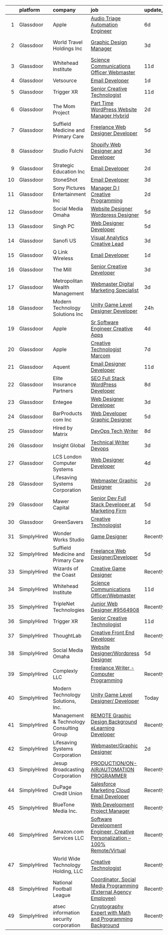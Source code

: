 

|    | platform    | company                                  | job                                                                                                                                                                                                                                                                                                                                                                                                                                                                                                                                                                                                                                                                                                                                                                                                                                                                                                                                                                                                                                                                                                                                                                                                                                                                                                                                                                                                                   | update_time   | location                  |
|---:|:------------|:-----------------------------------------|:----------------------------------------------------------------------------------------------------------------------------------------------------------------------------------------------------------------------------------------------------------------------------------------------------------------------------------------------------------------------------------------------------------------------------------------------------------------------------------------------------------------------------------------------------------------------------------------------------------------------------------------------------------------------------------------------------------------------------------------------------------------------------------------------------------------------------------------------------------------------------------------------------------------------------------------------------------------------------------------------------------------------------------------------------------------------------------------------------------------------------------------------------------------------------------------------------------------------------------------------------------------------------------------------------------------------------------------------------------------------------------------------------------------------|:--------------|:--------------------------|
|  1 | Glassdoor   | Apple                                    | [Audio Triage Automation Engineer](https://www.glassdoor.com/partner/jobListing.htm?pos=127&ao=1136043&s=58&guid=00000183bb92a458804e6d9c5910365c&src=GD_JOB_AD&t=SR&vt=w&cs=1_8b717532&cb=1665299293646&jobListingId=1008179600604&jrtk=3-0-1getp593u2f3e001-1getp594g2a86000-f0d070feb77bfd7d-)                                                                                                                                                                                                                                                                                                                                                                                                                                                                                                                                                                                                                                                                                                                                                                                                                                                                                                                                                                                                                                                                                                                     | 6d            | Cupertino, CA             |
|  2 | Glassdoor   | World Travel Holdings Inc                | [Graphic Design Manager](https://www.glassdoor.com/partner/jobListing.htm?pos=113&ao=1110586&s=58&guid=00000183bb92a458804e6d9c5910365c&src=GD_JOB_AD&t=SR&vt=w&cs=1_b4195993&cb=1665299293645&jobListingId=1008187225307&cpc=FA84DF7EA1EC2398&jrtk=3-0-1getp593u2f3e001-1getp594g2a86000-407ac9bebfa8d838--6NYlbfkN0D48gzNANIsXWQ0Zb5pghUa715MnQf_Tce7sKGBimz_9_fGEmC8f2qTKtceGXLLHJ8cVvlQXsKFCAObzDaa8vFqQ41yWvPgqMMXpX7v6E1vDoDjF--N8rdH_t62L29cKma3OE1WF6BOZaXf-gcK1_k2CzqMm0lRPAf1TCet53r8VoxxR2yp4l7tVmqYB4hDo-zk4lkA5G7BfRioLiiYIM7pNEcq1ugyJ9NAtDti7h6EnPd1ZlyvBAS1i-V8TWyR0KPPrVBDnxHvJKK2_UBIhI5DzrSNckxNobOBhMlVDNx6WezeqW072BPoINBIkPspxx3hRC3ja-pVZzfVS7_f2Fb1VHUqqWpAPCZwu2QTzFWN_4Zz489iPpdeb5YttPNJ2qDz5HZ_rxs6QyG3z33PHd2MGlZxh9nEl1KaDDUCNRz7FKFwyrD7oDNBO7mfh49ZKPXetfizoTKwNF8_pPM_yTAtFJPV8tDsz7mZ6ZoytqTCguAho3W6OIjOGzE8ucopJZUyP5KNBsgX9ne1njEG26WkKFocQVyrNYAd3GBN_bwMm4sbujzOZnp8TyFxD38dT5KA3OcPtvUF3510gTMm3C8OoKraBX5AvdVaRGVEXNoFe7ohZcjeAZZNzjwWb-1wbX0r9M-YqpVNdr7V9ubXgThnLA8bs3Uk2F80xE4OwEu981W0ruBPuHmHMlDMap3chxJW3ZCchXXKQpztPIN34FhJWIWlmkaho833kC-Uz6fZTw%3D%3D)                                                                                                                                                                                                                                                                                                              | 3d            | Fort Lauderdale, FL       |
|  3 | Glassdoor   | Whitehead Institute                      | [Science Communications Officer Webmaster](https://www.glassdoor.com/partner/jobListing.htm?pos=101&ao=1110586&s=58&guid=00000183bb92a458804e6d9c5910365c&src=GD_JOB_AD&t=SR&vt=w&cs=1_398786d7&cb=1665299293643&jobListingId=1008165658352&cpc=E34230D9A5B14D81&jrtk=3-0-1getp593u2f3e001-1getp594g2a86000-89d401a6af36ecdc--6NYlbfkN0CsJ-HV0p4XcMzcQEUMhPkBRn7qTeHN0do9hRH06mpzc3zzyptUAcBSdsFxhGbbZH_B-q4-i5maB5clmjV1d7975xwnnWh5N1o60rpykT2He6TKIqEh1SOdNg79B7IZFgk2u6MXD4ZBwQ-jAyln5EuZbNiUg4fK4SK7GDpLwn1-QDkugKHKCPnY4dx80zR59oMpcKkEi-PT3LXu0qC1efONG3kfBhk8hGKo2b_5x-2dVC62qNkpJislg03ZBrjWlSSo1-Gh3-Elu4MhZFUuLCFBLn_Fn-5g7tFApIZ6V9M_INSrdCi2lQrA7ufza31bVq6qIgSdsTXAkXwJUSu-jxKBDkV2ZYLkssrTJDEf0uXfDWEyknIs0O-r9Uq8tlQhkCqpEJwHMbmoXeSMkj2OOP0QpoJoEgvYHd6AUC376mBuayNGvXwQa2Jtn4NAEg_cuGGmnEC2Kv7fnZuK5q7kPonbmhPktaC3_Q4Uv5o06vAJcIocbBi0xXZkl3IM4wc8QkhQqvsyJ8Hbf_7D76MrpknXTFMG8YBRKahlaFqD0olljXx_wxfsU7ArSPgCrsknsbc%3D)                                                                                                                                                                                                                                                                                                                                                                                                                                                                          | 11d           | Cambridge, MA             |
|  4 | Glassdoor   | Vetsource                                | [Email Developer](https://www.glassdoor.com/partner/jobListing.htm?pos=130&ao=1136043&s=58&guid=00000183bb92a458804e6d9c5910365c&src=GD_JOB_AD&t=SR&vt=w&cs=1_c8bcb05f&cb=1665299293646&jobListingId=1008192686062&jrtk=3-0-1getp593u2f3e001-1getp594g2a86000-a14716db4aee845a-)                                                                                                                                                                                                                                                                                                                                                                                                                                                                                                                                                                                                                                                                                                                                                                                                                                                                                                                                                                                                                                                                                                                                      | 1d            | Remote                    |
|  5 | Glassdoor   | Trigger XR                               | [Senior Creative Technologist](https://www.glassdoor.com/partner/jobListing.htm?pos=122&ao=1136043&s=58&guid=00000183bb92a458804e6d9c5910365c&src=GD_JOB_AD&t=SR&vt=w&ea=1&cs=1_4ce3ef62&cb=1665299293646&jobListingId=1008165647440&jrtk=3-0-1getp593u2f3e001-1getp594g2a86000-5ae31d3069c85f51-)                                                                                                                                                                                                                                                                                                                                                                                                                                                                                                                                                                                                                                                                                                                                                                                                                                                                                                                                                                                                                                                                                                                    | 11d           | Remote                    |
|  6 | Glassdoor   | The Mom Project                          | [Part Time WordPress Website Manager  Hybrid ](https://www.glassdoor.com/partner/jobListing.htm?pos=115&ao=1110586&s=58&guid=00000183bb92a458804e6d9c5910365c&src=GD_JOB_AD&t=SR&vt=w&cs=1_4b357633&cb=1665299293645&jobListingId=1008189760949&cpc=C4A69CCDBB3B9599&jrtk=3-0-1getp593u2f3e001-1getp594g2a86000-553d8e06016016f6--6NYlbfkN0BDp_epf89aHDQhKpPegNJQ_ldQpEFZQsM9OcONMGxWx6pU56EKHF58QjVdAUvn2gVeFDui2XCYJX2CeT34lD4183yQ7zxDWbC_2ElukwmHgIo-fqIGYTeMQZnzfTzK1nU34lJgsI8fq1KwBFkArvMnZ1Z21NSgRx0kQ6jKrxaMishWNR9_QNdGrtCprjW8T2IcDj95gTdPJJktzokXYMuF4rBEwHHT1whlWVO2uK89UVyC8YhXlW-P_SsvWhC9DPVa4c0bi30epYzJBmA7u-43ggEs9HAem2RdNU55OPKumqT0Q5Wu2BXYT20OWGa57G8XMm5gSzRxvcMh33sWFtSxOPiwVk6t1SY034zXwsBPRLtxgYlgV_WH14VE1eAwi6zHna4idBnL_yeLgXPHLdXLf7FUxCKzlgzJfGY9Ln9c4_OTKSWmgdMZpQ2adIX3kJPX-zFo3I0GpJCha5v4FIFDM24B1vMjTicnSpVUPdFsyJqaIdjk4yZhoJP96EVHxlgu2FKVhfpTDmN6-lJPDEL0cxoqaay-IjHTiskxE8c0XKwoT8KI6DQ4fRCjDAzYfoi5Ay_nNdjx6cN_lCY2ff-p)                                                                                                                                                                                                                                                                                                                                                                                                                                                    | 2d            | Bloomingburg, OH          |
|  7 | Glassdoor   | Suffield Medicine and Primary Care       | [Freelance Web Designer Developer](https://www.glassdoor.com/partner/jobListing.htm?pos=123&ao=1136043&s=58&guid=00000183bb92a458804e6d9c5910365c&src=GD_JOB_AD&t=SR&vt=w&ea=1&cs=1_c736e004&cb=1665299293646&jobListingId=1008181407224&jrtk=3-0-1getp593u2f3e001-1getp594g2a86000-ea92a465539777bb-)                                                                                                                                                                                                                                                                                                                                                                                                                                                                                                                                                                                                                                                                                                                                                                                                                                                                                                                                                                                                                                                                                                                | 5d            | Suffield, CT              |
|  8 | Glassdoor   | Studio Fulchi                            | [Shopify Web Designer and Developer](https://www.glassdoor.com/partner/jobListing.htm?pos=129&ao=1136043&s=58&guid=00000183bb92a458804e6d9c5910365c&src=GD_JOB_AD&t=SR&vt=w&ea=1&cs=1_c4458c7e&cb=1665299293646&jobListingId=1008186259078&jrtk=3-0-1getp593u2f3e001-1getp594g2a86000-2fb78e090b695ca9-)                                                                                                                                                                                                                                                                                                                                                                                                                                                                                                                                                                                                                                                                                                                                                                                                                                                                                                                                                                                                                                                                                                              | 3d            | Remote                    |
|  9 | Glassdoor   | Strategic Education  Inc                 | [Email Developer](https://www.glassdoor.com/partner/jobListing.htm?pos=126&ao=1136043&s=58&guid=00000183bb92a458804e6d9c5910365c&src=GD_JOB_AD&t=SR&vt=w&cs=1_ec79dc10&cb=1665299293646&jobListingId=1008189087772&jrtk=3-0-1getp593u2f3e001-1getp594g2a86000-493e2ae841e5327a-)                                                                                                                                                                                                                                                                                                                                                                                                                                                                                                                                                                                                                                                                                                                                                                                                                                                                                                                                                                                                                                                                                                                                      | 2d            | Remote                    |
| 10 | Glassdoor   | StoneShot                                | [Email Developer](https://www.glassdoor.com/partner/jobListing.htm?pos=109&ao=1110586&s=58&guid=00000183bb92a458804e6d9c5910365c&src=GD_JOB_AD&t=SR&vt=w&ea=1&cs=1_0ba31216&cb=1665299293645&jobListingId=1008186298941&cpc=61B26E8FEFFA679F&jrtk=3-0-1getp593u2f3e001-1getp594g2a86000-bdf50967481670e3--6NYlbfkN0AWQWaL8QHte9lvYSQ5h0mjhncN8hANoLrkcc8Vb5EP8rQ6LrysjpEqDlCPooynIFiO9g7S_T3QpKo4Dd-oc2N0LP-0JuOVSKHYHRmUjDZayyScFNiqFJtvUlOaOvUm3OW6uZOiFkvN1kei8LedMK10twVVSx5hBCY5QdecI4s3t9sE1fWIeQ6dROtsNuikb2d6T0kFjJtH-ShRqAQw3NX8MMrt1pLWMcjCJxx6Vy29h4Fjco1foxdFzcjpno2buNJUtMmqlnfJ3n1ysJJ1uCxxJ11xaUeq--RCxyzA7zjolJk-4C04v1Lts6FE135Nx-lcTgdnEL0Pixt5hV_hd666ikdjz9jvsMvToMfNyxr0n-Q-sSosySCFgsuAZUPnIgxl5vinW4Y1i416o7QkFtrUudyJXpzkYLZb4axGfxpqTpJKJsX1NoyGzt1KO-fJVzJlVhTGVfhx6KzzBzioAtIHwD6pktdWba5VazGZb6c6FNIwrzKtKni06XUn6G-DJUs%3D)                                                                                                                                                                                                                                                                                                                                                                                                                                                                                                                                                              | 3d            | New York, NY              |
| 11 | Glassdoor   | Sony Pictures Entertainment  Inc         | [Manager  D I Creative Programming](https://www.glassdoor.com/partner/jobListing.htm?pos=124&ao=1136043&s=58&guid=00000183bb92a458804e6d9c5910365c&src=GD_JOB_AD&t=SR&vt=w&cs=1_67a7dfb9&cb=1665299293646&jobListingId=1008189100104&jrtk=3-0-1getp593u2f3e001-1getp594g2a86000-d35aa79d23017452-)                                                                                                                                                                                                                                                                                                                                                                                                                                                                                                                                                                                                                                                                                                                                                                                                                                                                                                                                                                                                                                                                                                                    | 2d            | Culver City, CA           |
| 12 | Glassdoor   | Social Media Omaha                       | [Website Designer Wordpress Designer](https://www.glassdoor.com/partner/jobListing.htm?pos=121&ao=1136043&s=58&guid=00000183bb92a458804e6d9c5910365c&src=GD_JOB_AD&t=SR&vt=w&ea=1&cs=1_b76ed8c6&cb=1665299293646&jobListingId=1008180854038&jrtk=3-0-1getp593u2f3e001-1getp594g2a86000-d271dd09e636cccd-)                                                                                                                                                                                                                                                                                                                                                                                                                                                                                                                                                                                                                                                                                                                                                                                                                                                                                                                                                                                                                                                                                                             | 5d            | Remote                    |
| 13 | Glassdoor   | Singh PC                                 | [Web Designer Developer](https://www.glassdoor.com/partner/jobListing.htm?pos=114&ao=1110586&s=58&guid=00000183bb92a458804e6d9c5910365c&src=GD_JOB_AD&t=SR&vt=w&ea=1&cs=1_4b7a92f9&cb=1665299293645&jobListingId=1008181153295&cpc=8795CF9063CD573D&jrtk=3-0-1getp593u2f3e001-1getp594g2a86000-7fbf0008f412dd85--6NYlbfkN0DqKMLcAIUKHWfrqBJvvS4sZmLmWZERQ79hXB6mVECSty8FIX9apUkIelta8m8l--c0_ACrcImkCcGGD3oCIwPWsfBCrvrAFD2RKDgXsJvk5JZEV4rDpF_1QrsgQGY6xvSP10IF_LRm9HvhIPrU87L27tLE1WlDj4lHI2cg6u4pCb_s41G9I2qvZXj8LMOHDycTKnJBsS73JJ5ZqF0XnNR1mLkZp3C6oDvRawCXznwE9I2jYCr5x4aHrjChPwsN3KmegA2UWML4fwuqrES66ATcyvJicm8m8erSDtuKzFOI9U08v9KgYkYZEuiQPkqtalAg0FC1C-J8M1o--RZpJu750cdMwNI1EnfZiQ5-CJ546kfG0O5RL0HAkga0s5yChyY-W5kmWN6wf9DpBo3hiPH05wItlgPpaOVakWo6TQmZRBVOgiFqMYLcLSNAqZsa-RBGu7zDtkW-aPXm6DTdaF_tbCYpXAQV3ADj8VQ0NJioYh22yLj4_9dBDyAffgPWvYw%3D)                                                                                                                                                                                                                                                                                                                                                                                                                                                                                                                                                       | 5d            | Remote                    |
| 14 | Glassdoor   | Sanofi US                                | [Visual Analytics Creative Lead](https://www.glassdoor.com/partner/jobListing.htm?pos=128&ao=1136043&s=58&guid=00000183bb92a458804e6d9c5910365c&src=GD_JOB_AD&t=SR&vt=w&cs=1_579ab522&cb=1665299293646&jobListingId=1008186333335&jrtk=3-0-1getp593u2f3e001-1getp594g2a86000-1c63881b3cf4b8ca-)                                                                                                                                                                                                                                                                                                                                                                                                                                                                                                                                                                                                                                                                                                                                                                                                                                                                                                                                                                                                                                                                                                                       | 3d            | Cambridge, MA             |
| 15 | Glassdoor   | Q Link Wireless                          | [Email Developer](https://www.glassdoor.com/partner/jobListing.htm?pos=105&ao=1110586&s=58&guid=00000183bb92a458804e6d9c5910365c&src=GD_JOB_AD&t=SR&vt=w&ea=1&cs=1_86bd4f2a&cb=1665299293644&jobListingId=1008192751654&cpc=B63DE67CBF13A213&jrtk=3-0-1getp593u2f3e001-1getp594g2a86000-5c92a19e245106c1--6NYlbfkN0C1n-7uwLBmXreK9Hz04i1NaXR3ByHk8AHoFYtQOHcucm5Hp_q8yY4ADvJYNzvsLTqdbwgpN8gS3HEgCF_1-eI0mgzcg6Vlz40oXj17eK7RCgb4ka2-PdaSiQ4Ba9-ccf3QqZnjOWiTG6tf-vP8h_Fojv9ZfshuJZ6sF5O4jVXugs-vKc1D8sn09cILZ7uPP2b0pjvOs9v7cbGFsEBEHU_tkzWZEQP89oVguYebv119lC6Rw2e7XzvpYsigZgiv_W1MLCD7FdGWUMcTYqylrkzWtRt9mn7LUES0R3OAWBrH5N53Mouz846mlKjNgdx43cfVOV8ovPQXTcwU6YuISZ0sZ4mO5EkO6-LwktU0kleWPMkKd8_CGa8YWrtfcpgyuPdnDoLtMopmuCJbtIgYWnDiik_8_MSm1Jzw4E83uO5vQksz7PItcA0zMTGnPBbZJRRLcKs0V3UvbKrZgqvZX8O62RRIAGmOUpEFqLQFAPZiDLaqh22uitqPCWhXLkouCkVX1x1WxxxB8A%3D%3D)                                                                                                                                                                                                                                                                                                                                                                                                                                                                                                                                                | 1d            | Dania, FL                 |
| 16 | Glassdoor   | The Mill                                 | [Senior Creative Developer](https://www.glassdoor.com/partner/jobListing.htm?pos=125&ao=1136043&s=58&guid=00000183bb92a458804e6d9c5910365c&src=GD_JOB_AD&t=SR&vt=w&ea=1&cs=1_c48aada6&cb=1665299293646&jobListingId=1008187777876&jrtk=3-0-1getp593u2f3e001-1getp594g2a86000-a311f0da26e6416e-)                                                                                                                                                                                                                                                                                                                                                                                                                                                                                                                                                                                                                                                                                                                                                                                                                                                                                                                                                                                                                                                                                                                       | 3d            | Los Angeles, CA           |
| 17 | Glassdoor   | Metropolitan Wealth Management           | [Webmaster   Digital Marketing Specialist](https://www.glassdoor.com/partner/jobListing.htm?pos=102&ao=1110586&s=58&guid=00000183bb92a458804e6d9c5910365c&src=GD_JOB_AD&t=SR&vt=w&ea=1&cs=1_609bdc2b&cb=1665299293643&jobListingId=1008185963906&cpc=66625C18893C0C14&jrtk=3-0-1getp593u2f3e001-1getp594g2a86000-dcaf12e371c27742--6NYlbfkN0ACu_hgM4mYOpGjE6TXudS1eLEYdlotK5aSiNrSIRlNjmyrdjjyo9_I-9obFJDm9eVQ6wux3a9UHwIQwNCHbQnD-0jSQhSyyFLRCy0Xjz9Z_Np4YNk4knn5Un-psmVrWJ1wxgTVw6XOY59oO3_Qn8mhCPkvrOdEmYLh9yDpp5zVAdrdQkC266kY13CxMnBU4ddrfBAtHr7DmatxE754v5B32MkL4Y50Xtv7an5a15JiqudNczIUE-O0I9H8xw-chQWGodnLWS_BvrMoeWMt2ohjtPzqMS8P0jjz2uEI9Lue94aUgaw-Vifn3Hcj7h4ZiA9i4TzGOFPmg4pLqsvH0NTVhlBM95g07BXXoEtCmzv3f_ZChbgi2xktDETGPb4ozvNUPkmJxKHER_nzjqOzFPkxP2i-3bF6aT3XxR6NfQitzWnkrMFljsHtKFkzwpm0FCVuybzuhNBVYAQpZP77h5d4-cCRHLAg3wgyARDdjaLi9Uu4SJrCSkny0IAVRwF_oAjpFheMIJiNGVbFhQOWISXlHZb6rRzZYosBgyzeSr-bAQ%3D%3D)                                                                                                                                                                                                                                                                                                                                                                                                                                                                                       | 3d            | Newport, RI               |
| 18 | Glassdoor   | Modern Technology Solutions  Inc         | [Unity Game Level Designer  Developer](https://www.glassdoor.com/partner/jobListing.htm?pos=103&ao=1110586&s=58&guid=00000183bb92a458804e6d9c5910365c&src=GD_JOB_AD&t=SR&vt=w&cs=1_851363a1&cb=1665299293643&jobListingId=1008193789570&cpc=55FC80EBF760BBE8&jrtk=3-0-1getp593u2f3e001-1getp594g2a86000-caa155310c33720f--6NYlbfkN0C26OT7h5zXl7z1yVTYwN1d43osiYS9hmGqw_eY7i5KFzRWaSyxghJjTLzNEsEWeJh2UHY59iQ6TL--W2JjwmSsOyVELjcHz_RRcO5vwWRLC8kGmQ-QSHFeZxyMqoNf9vavAJ7HIUwxlghSOlZ6dOhjUFfM0OG-DP899wKk9qwKKl512UORrh44Ev6WLWcuwJhWrY-uXrKkTdeN2JCCEosywRuNToAy7NrGJN3q-3_39QKYJia-FduLAMEn42mUpEsg4-lo2xeU9paso1wrwUsa_LiXREmBnlDwKw-2X7T-V3Lh02M6l2C5pHFw0_W0rqaI3IK0_iLtG5BLAmzlfCmqmdFptRsOTEfiSVu-Mc2dn_WfSBzMSpMbxz9DDi-UbJuC74jP1TXv18k2ZLULvGfJ9693sbvY3Wop4OcpnWjzYzvqE5onfYyyvb__iX28TvlN285GDz5yNA%3D%3D)                                                                                                                                                                                                                                                                                                                                                                                                                                                                                                                                                                                                | 24h           | Huntsville, AL            |
| 19 | Glassdoor   | Apple                                    | [Sr Software Engineer  Creative Apps](https://www.glassdoor.com/partner/jobListing.htm?pos=110&ao=1110586&s=58&guid=00000183bb92a458804e6d9c5910365c&src=GD_JOB_AD&t=SR&vt=w&cs=1_daf400b1&cb=1665299293644&jobListingId=1008182779073&cpc=8795CF9063CD573D&jrtk=3-0-1getp593u2f3e001-1getp594g2a86000-4e730c80024beeb2--6NYlbfkN0BvKrLyj5gPmtZO9T8euul8TCxuuKNOtzRJOomxnwSEodTz2Bc-sPZlFpP0h5lDivo_lyncgb39OmEuwC40BOfPWl7ViLB_QrOxr2yeRkYV8i4aWHazgYjp7q_HvzVJGGC4RBn9m1QWAACUVYK2L9qDej0hlNgweV9kLdBjh-Ub5ka504cklhG1ouew-9ybauEhlC-JWaXf19WhhijbcvqLFmMlOzpVFrdjMCcLZ69LW39kBhUpTl867nAceeEqI7Pa4bN11sD60YV_KXk-p-h1BIfelBz1FMVjhHBrm75wK8mgAnqRqX-lNl72y-x-WjOObtUoMu1pIdPd1_FuVQTBCnq94vBb1H0wM0zNuUIe2sCJfc8MiPIUm6x4qj_522BkWLKp-MvaN6--TLHFCxE0CCGEH1Qod4KsBijb62Xb77QUaehXi7t1Jjk3bvWxp5OwVd7tTHif9h0ePZ3S0VeriPTu6HnsnZbmWM7Uo2ahS6cWe0HQfzapXsXJF0vuatXTe2b5q8lq-fUHUqxKzdQp3ig76doKe4twogcroQuuC5-xEytgbpuCVhH6VoxzaBMmfEblVWdfB4rgsPhnq8jl6qfhhDgctL6_l_Sh_Y-aXCdU9D_VjYkoJPCwGqAV_X5uz-n8-ftBOS5u1Oxp717rOBtcRfoSJYo-DhcIIXeWb9sc_V3pK0Qe_qh2se9Ru5w9szqVPDCW2tCbRejvYRVinnm6v9uEOpQTh7IycIG3pC5hyEXuAL-yaBNp9TvHZKQRF3L6z6CEJxNU-liX1pKqxsRFy-pQC8hw3Ie45FloNbZjlwGghMDwlPtd3IT0XjKUDtaPeVPphOLe33D1o_pqpqJO67hS9W0PHLb8Thjr1Dz--ebQiQCyQph1Jke9W_f1dFgtImvvgcgx00m8DTBcjO_0NN3-fJ9XxZdhQqC2e419HbBlSRqUK0YUHJh1Qu8om3ZMeTOOuc2brtskNLOyfrUJ2VG0Ulj5eolmo8PA70qc0yUOJgOnTfKLAMTgw7CUUG93liEHCA%3D%3D) | 4d            | New York, NY              |
| 20 | Glassdoor   | Apple                                    | [Creative Technologist  Marcom](https://www.glassdoor.com/partner/jobListing.htm?pos=120&ao=1136043&s=58&guid=00000183bb92a458804e6d9c5910365c&src=GD_JOB_AD&t=SR&vt=w&cs=1_8328616b&cb=1665299293646&jobListingId=1008177549340&jrtk=3-0-1getp593u2f3e001-1getp594g2a86000-7532c08ae817f6f1-)                                                                                                                                                                                                                                                                                                                                                                                                                                                                                                                                                                                                                                                                                                                                                                                                                                                                                                                                                                                                                                                                                                                        | 7d            | Cupertino, CA             |
| 21 | Glassdoor   | Aquent                                   | [Email Designer   Developer](https://www.glassdoor.com/partner/jobListing.htm?pos=116&ao=1110586&s=58&guid=00000183bb92a458804e6d9c5910365c&src=GD_JOB_AD&t=SR&vt=w&cs=1_6b0d9c25&cb=1665299293645&jobListingId=1008166262011&cpc=9908D8D4413DBB8A&jrtk=3-0-1getp593u2f3e001-1getp594g2a86000-622daec645d04420--6NYlbfkN0DMrcEu7yrtATojKJA7cEzGQ3FdRGWLh0CZQInL4ECGI9gD0Wolx9R2v-Aex0-GK041Xi4dp_6ULFO3w_3LjU2BMF0LvuMsSSgW2c2SrVk5hdgSQpFu_tq878gARf3FLqSuPRG17dymVYsAydq41QtQqFJ_aWvMga7qWcq_H2p5jEa-dovapHyS0YviU22ExTReNTXCVcJtUEPmW6giIkEtqVhfZaaj79WisS2_exB1Wgq8Wf6yOqsz5jMon3feumvGArsTMK0dKPYeSlvkxLSIDEUiZjAB91pGHHDL_PCwEQfg5mClhAYaCVFPrGTgUTV9rSxprhzh63R22SG43Hm2T6eFQ5y50vSPi4Zu0UFg0XtMQZ8afZzLEL6PeL_8VrJ2r73IUzGYqTLobAE0gH7zQ5yGe8ZmyTLal8Q9wy6ithDlDiC6Y1PtcERSBulNFDlXe3-m4p4ViQ%3D%3D)                                                                                                                                                                                                                                                                                                                                                                                                                                                                                                                                                                                                          | 11d           | Richmond, VA              |
| 22 | Glassdoor   | Elite Insurance Partners                 | [SEO Full Stack WordPress Developer](https://www.glassdoor.com/partner/jobListing.htm?pos=111&ao=1110586&s=58&guid=00000183bb92a458804e6d9c5910365c&src=GD_JOB_AD&t=SR&vt=w&ea=1&cs=1_ea21110c&cb=1665299293645&jobListingId=1008173822027&cpc=FF950A86FEA5DF54&jrtk=3-0-1getp593u2f3e001-1getp594g2a86000-34c1c996e6b9a190--6NYlbfkN0B4jp5mfsiLEiFpPCxOna81i2z6rJx9ZIZWhVZJ6SFnYZ7YDYdNV5lw85GKHJkZ2TQnfyPcWE2m34-7RG35AgW_cWA06QimH2pQAfQJj0iTHe2VvQjAeCqJ0BotY1W7F9vLixrtiSPEtwQbUs6fMRo0-vDLf6ChE1XcYLOhFzPKTf7pB2F0cIl3P4H9VGuylR99IuVJj4_H2gtngkR15UEcNn9PYlqTp9_68ftfulNyPGs3bEbXQZOKwTDFS493RZK4c9YES8p_Zr1fs28BJ1qG5h1ZXREuc1ev6TL6LkAEfBn_BWU85Jxk_7Lw-dXoH0WiXVBLhMecglASA7DFjwJO0c7Zv3YuxFY5_8GMbD5nS2gPEUSU_8NAjmxtdd4NDegzp-3ke0DZpQ_A4kZsoHtYQDFfK6CxqnEbgDNTQFKszYBGNzdolulllsuf0MWTv9no-N3hCwuuajCVGlgfrRpgTXxxDznyBk9P2ldHtsfOzQ5jTIVYAUC4fUrv9OCch1uxTdyoyiRkdrSVExzQ88km139DG_Jar0c%3D)                                                                                                                                                                                                                                                                                                                                                                                                                                                                                                           | 8d            | Remote                    |
| 23 | Glassdoor   | Entegee                                  | [Web Designer Developer](https://www.glassdoor.com/partner/jobListing.htm?pos=119&ao=1110586&s=58&guid=00000183bb92a458804e6d9c5910365c&src=GD_JOB_AD&t=SR&vt=w&ea=1&cs=1_662bcda0&cb=1665299293646&jobListingId=1008186001516&cpc=3BA4CE39D5B5DEF5&jrtk=3-0-1getp593u2f3e001-1getp594g2a86000-ce0a4c532bbafd9c--6NYlbfkN0D6OzZjpD_hbicRkMZwNNvvxSeL23iIfvaC4EytleQ8zDIpz0YQ5KbISa7_Zvw6kCwpGoDMKWWw8-lcIKmo1wK3V8I13pXwF2B-2PYBG1y_O61fBSOfaJdvqURLnZa5QgOIgEG1wOS7BtPF9XUhqFHcwbgpQ5_o41DmY1NdhCnDG-ieiM3edJdqq7gOas0-HSFRYeHygxZkNQb-O-L2pNkLmHN3vm2euUaNxXpbDpAA1rJg5l70oQ7XaM4o6SLUdp4DqUW_aHputahD38O9RygfHXM9bdsNjxHUOjSwFyDkWsjhzh5LaigXcno9pP1Aqtpd3q9HfSOalzJZ3DoPNyCvIb6t9OuHHkVSHcROIL3RvUpnRGblpLza9F5mACcO5N3t-G2GahDTIlAv6k_a1gbuQFFUCz0d4fPOikH2KqJnUwgDHqrJdbBfEtJhTeeLsMNcyWUl6aupsISZ1KqWdyBaA2MKiaMIfkC3Ps4TY8vyf6RiwbVRVCDRRO-H5DJmg0ZjmlnavtdogA%3D%3D)                                                                                                                                                                                                                                                                                                                                                                                                                                                                                                                                         | 3d            | Rock Island, IL           |
| 24 | Glassdoor   | BarProducts com Inc                      | [Web Developer Graphic Designer](https://www.glassdoor.com/partner/jobListing.htm?pos=107&ao=1110586&s=58&guid=00000183bb92a458804e6d9c5910365c&src=GD_JOB_AD&t=SR&vt=w&ea=1&cs=1_ec38b1e3&cb=1665299293644&jobListingId=1008180431314&cpc=CAD87743A14A8386&jrtk=3-0-1getp593u2f3e001-1getp594g2a86000-5a7cb18a3d1fae48--6NYlbfkN0ACTeRvGRFS6hadW-07x_K1RnsIE8OdH4tufuZ5eRAiXmEr9oGiBeOnpLEQ1PWJySwlwvCZIxGgYI3-Did7rUjYP6FWIqh9lWTqifli4eDLeXRt8AYbjniXnKlkCo1bJmyR2c3UMXQZA9-n6-5CJ9UZz_r7ZLXGUsFAh9zIuczgznIBz3f-IQ76kUYUtoVFaTryC01YhcIRhQohddYEp96xzSIyVfOROahDKzImY2rHy4CyXuRSMf6hoBgXJ7bQGSXK8Bc4_ZCka5KAKAX3MV6x-y4Wssyf0zVOughppAShZT1M9tbGfMoOcQE6EWf1X854E6aZJ63p5_m52ZciBDqqMR07ONZ6F9hiVKDLh5N1lG1Sz6Yw0xMgTsGGnayCmPQD574lSPjiM1kGcmLj8zUSQIAzyxOlKdSrb3u6g2JEyYYEcFcbmsUr38t3FLU6qK6YciZEdzGLA-28o3v_zionumxNgg4_xsdqNdKi6CNtUmKRzURBW2V7RuC-FysFC0gvWikt7LlZxCD5m1HjqQzc)                                                                                                                                                                                                                                                                                                                                                                                                                                                                                                                             | 5d            | Largo, FL                 |
| 25 | Glassdoor   | Hired by Matrix                          | [DevOps   Tech Writer](https://www.glassdoor.com/partner/jobListing.htm?pos=118&ao=1110586&s=58&guid=00000183bb92a458804e6d9c5910365c&src=GD_JOB_AD&t=SR&vt=w&ea=1&cs=1_0400e999&cb=1665299293646&jobListingId=1008175302150&cpc=2CAED5C921A5F994&jrtk=3-0-1getp593u2f3e001-1getp594g2a86000-a606c84b1b0eb6d9--6NYlbfkN0Ay3KKNjEjIQLzYNrflX5rgo4dHizqVuZJtpWFnF4V68qZX4QnNMBMN-2REr4LWw1FWRFWGshBLRF43xmXN45krqoM_gHx12n-4gqBA3LbvWHl6PjIaN40YzWh7emTHyCeNDTJvU98un8akRh7fVg2027Z7m6UAGPuUx-DSWVPxaYNIjsDb4rYom3dEG_tx0v7_JLN7wYtAu6vp5m4gxGGR65lNnHbaLgaQfGvjiGT4LrcxVzQGZ_xiczIahfqsLCKF8PraPSTF-JGiabj5-2KYwmBn0du8DGk5nUoh3N0Niny_v4V9nHweNM37JMSDTq92IdKnxkj9QnWe0YyNJ7n3067mqv6kxBL_NOnfq8AXXxlHY-uoZuuraKniwnXdKO9RtTkH6OXXgflDg67YAwbiCnAppWDcZxObPGgi1xZN6DsPmiDYtMLkc9nOL-CVP84a70qiiKrFlhMiWi2gWQuoqEy_JVmJoqBRzD95UOitX0Qg65APjiEIaXgj2o6kDwEqdiZXMfv0p_mGBqGc_bSLf7o4P-4ZEt6ubhvj7HgUL2gToTlQJs_jDEiSqHng_wmHZhruvH_DkBao-vTXYrQxf7W_xyMW929tz2-wLjNgG4r8jv7a9gabvmpi6RLPzQ-dS1oUIl3wgHKCdJykTjWbuCzbNFF7xz1MBhIEqjqJyye7C0B_WBWeYKKfyRfO-dPVNLa1vhO27CzZ2xGPsuxr_FVQBeHfOzTQWjNPzVHv8iY6UdmoUkPzt-BzrlP5gfWyuTdPmPku4a-xJQ_KKLz8v_z-S4MC-GO6OA6NLJnLy6v0mZOtGbbmziK83mhzYPmK_1j4oszNYnF9WXWKRp9_5QMHKh9eH_Yyda-BpwedM9PVa6sVJr4Nl1QbCSy4Mm9pDeFOVLxooCNvGR6Xelzg8lqBi_W-aMPiLw6JgzfjXJsX3nzlddHpo4aZEMP93WmOFlSawXW7cdpvbiUFEdeNB5IpBVVQDetHmw4vzfFY60ptMYICikjVAAUnA_W1HD4%3D)                         | 8d            | Newark, NJ                |
| 26 | Glassdoor   | Insight Global                           | [Technical Writer  Devops ](https://www.glassdoor.com/partner/jobListing.htm?pos=117&ao=1110586&s=58&guid=00000183bb92a458804e6d9c5910365c&src=GD_JOB_AD&t=SR&vt=w&ea=1&cs=1_119930a1&cb=1665299293645&jobListingId=1008185982031&cpc=9908D8D4413DBB8A&jrtk=3-0-1getp593u2f3e001-1getp594g2a86000-2eaac1e6c8439045--6NYlbfkN0BKkHZu3wF05EeDimN_p6sYpKCMArvwa95YdH7UpkaBCoSUOkIYlUzfhbj4TMK_Jy4CeC55cClR7nYNRkhD3Ey9e_RFXs4xXLgsGFua6-w8rzTwdAK9VqybLWnfmjalq5XSpI7jKMh31IADJA3PdDs1s--ybWe4He1XnKS8dK8FVDxHXadblJsWJ0n9vNYc5CRbOctZI_SqTv8DItXZuOSrv1rYuMEAy5gSOnqllDJlcBWhCYQ0W2bMtgUrvXopc7DPY1HYR1HXmnjK1FSFay8czPEt6HSXN6PPDymPSc7o3E2-bfwIVHfcNdm0Ftph3hT4Xn9hmhElIfTVN4_Q6P3k_ljakmXOFGHyvnrS7rll5XgIZ0KKSiA1B8y4MZ3rOd_Y4zoMK6Kmnjr-u8xIMhUCFvdK1XZLdeJYZQzylsHD0Xoe_ju4TsKTDkjEeo5GhjftZrpE7XX5YmmC3fsx_dfGnzOnzO4_K8ImVXDLfjpux2csUbo_Qfmw0TFySI817voeQyLe1F2uEN5Y-HC91uCJ)                                                                                                                                                                                                                                                                                                                                                                                                                                                                                                                                  | 3d            | Newark, NJ                |
| 27 | Glassdoor   | LCS   London Computer Systems            | [Web Designer Developer](https://www.glassdoor.com/partner/jobListing.htm?pos=112&ao=1110586&s=58&guid=00000183bb92a458804e6d9c5910365c&src=GD_JOB_AD&t=SR&vt=w&ea=1&cs=1_04673a45&cb=1665299293645&jobListingId=1008183533047&cpc=9908D8D4413DBB8A&jrtk=3-0-1getp593u2f3e001-1getp594g2a86000-c15155c72adbc2f5--6NYlbfkN0CckLY1Y7Nzm7RAXoTq-bvgsovIKUj47znE7HlWw5vlrDWT7l6GaPFsZiavTqzdiZcPaRYL7RPCAQAFeD0zl4t8BJ0OPQn4AkLhD6s1piB3Tg66UgwckIB-Z3CLHCtz3UouYFJmcBgbuB3eW-V7AfI-aGn-_5AJKMKO0KiRcdj6aWbv4t1v0SR3juGyPsODUtwkaI4iRqmJqRnGcV4EoaOGid4jSn3UQ26oJtjcPP9rlOF-jF6c3YmNobEnrdGHmiZxcHYiWMSxHOwP5zoR-c0yvhtcARZBtlvwOs9ol8Sog9GmMP4ERGj9lIjGF_blwdcCcBiJw6wUL4NnSHoVt1k_TAFZIKBHTCDGFO97XNyxCUPYGS5MG2aOjdz9S08DBLOFT7Zcvd7BMFV68_tXwz3LFdxGT0Axg9iNpJotgjqSDMAqQedUzBMsQQnS2-PYkytiBjCRCeo1dIZ4ksNIfSJHWF2fUv2wL8nZKa91m_wT4WVOopcJB5LIyhhayB9-6WGfV9hiGovxXDEBnEmgYFiEtDg-SCTud7wZpgPIJlF0QPohrtCXFOyXRdTHtYEtI-jtG07X84qepu_rfF7zWYM8YQ-ZyG2K0etPImB6PtNkAhU2UA2ZgiJeahfgBBlYuvoCDVbo8rfR1Hp5VQLYxozx_T0KNihfFJlg16GEFNj8EQdnWI11zlnJsaiyyp98POJZjWgOHNfYAfcHoBQXJ4hbMRtrpblIiSV4ybHPVibC-jS83g9oYwEAM1wDgho_9-g%3D)                                                                                                                                                                                                                                                                                       | 4d            | Cincinnati, OH            |
| 28 | Glassdoor   | Lifesaving Systems Corporation           | [Webmaster Graphic Designer](https://www.glassdoor.com/partner/jobListing.htm?pos=104&ao=1110586&s=58&guid=00000183bb92a458804e6d9c5910365c&src=GD_JOB_AD&t=SR&vt=w&ea=1&cs=1_fc0a6bcd&cb=1665299293644&jobListingId=1008190245043&cpc=5B877AD962FD223B&jrtk=3-0-1getp593u2f3e001-1getp594g2a86000-a311ac31e476efd1--6NYlbfkN0BnSrg8lJXglrBotepqjldA_PW1ZuLRB5alUjt9R89mI75SO54_iSTYx5jiQewsIPv-mUNJ2-8WfbetohZHrlwjowxpZe82VwX_Rmsj69alO_r7kQM3eA16WZEzLXGAOhCmsd0ko-ctJBvx03qgppOYZrnDE0hg7XtdWzCIFFeZBdoANFE0uScfs3W-jqZHtmlctPHmRB2mF_jlslzospboDoLjxeAUQU_zBLGIKyOibAGNUZ5z1fY1EJf1Y8f0OKfFZdsy7Nxxs8HQXymUO0ZWeLm-TiHB1Oz15E-A2je-3rRwZG-gFJuFJ4sfniwiIU5VKp2ST8BrqrfnkBJgftgyhFmY-9SVYq2MH9ULC9f6qT814IiIo4oXYDaZJosaKk0HGiPJpgAbZlPkzqzSZkbh1FjQ37YTFp1lr4Rj0O2S41CH36rWuBUiPERAJNRPN4hguqyyWUI00Wvtf-i4E7R2Ziq5d_De8NJdNUoYzsoJuXFGsgbjzFJemoqVoOqOs1dSbVKA-4Fz4j3W6jVniYNV)                                                                                                                                                                                                                                                                                                                                                                                                                                                                                                                                 | 2d            | Apollo Beach, FL          |
| 29 | Glassdoor   | Mawer Capital                            | [Senior Dev  Full Stack Developer at Marketing Firm](https://www.glassdoor.com/partner/jobListing.htm?pos=108&ao=1110586&s=58&guid=00000183bb92a458804e6d9c5910365c&src=GD_JOB_AD&t=SR&vt=w&ea=1&cs=1_81247831&cb=1665299293644&jobListingId=1008180971868&cpc=C91F49772908B976&jrtk=3-0-1getp593u2f3e001-1getp594g2a86000-9d79c4cf6e48fac5--6NYlbfkN0BzyIYrTMR_AjNKh_kvAG8N613gtHPANQ3sdLTkrtBd-8karw_UYrYBWZkgw9YBLGx4__BJxinfYksLOsOAJwp0C1Q-s5EDlSIYKqW5a-9px9towmwKhL7BUNcVkuexcKcLiJtiFWrahComGsjpD8Da4kbO9tprNWlRZjKwPB1l8Tn8StiQhEHuPq2fUAFoqKs6hCfrFB735KKcdy7HkFYlHmqfRWGPLekNvp2JN1PFfXKXWd5nukZ3GgF-SmEWzeNQjQQisqaTAmWJOnRiqGo8Z-5Zu3Q3VrQP9xsrlc8e9_JSf5XnIlKsYRrU51qKjRCF_E250rtKWHbIlzBzADiQ98zz3wm5Jnmfg__sosKXHJYzG5sx2vuXrfcVe1AMCEZUivQll_2hAq3gqALkKtRSzY4B5Zh5CPuWOGg4TbOfemZ7LjA6Id5yw4vOlITrf2G4kHzC43xdX8FhWABsoV1B18rAcHHrpoPGAC3zj7xggF0ZrpnBOj1FT39HkNoyMg1Ywga5KEf6pzqijD95xAWWCrhsH5mXq4o0M_D8a_xj1CcQFOleWUpT)                                                                                                                                                                                                                                                                                                                                                                                                                                                                         | 5d            | Clearwater, FL            |
| 30 | Glassdoor   | GreenSavers                              | [Creative Technologist](https://www.glassdoor.com/partner/jobListing.htm?pos=106&ao=1110586&s=58&guid=00000183bb92a458804e6d9c5910365c&src=GD_JOB_AD&t=SR&vt=w&ea=1&cs=1_f85607b8&cb=1665299293644&jobListingId=1008193137209&cpc=7F925F5888094D6A&jrtk=3-0-1getp593u2f3e001-1getp594g2a86000-7342d93531441c87--6NYlbfkN0Bd_PWDsrzzA6Rzf0Mn7zy1GmXtMhkG5wXOggEq-9GCROT-U96f1Z_4qnCxOgRvgy9UjbfVJakL9r4mz-kLPqMsAyvQAdiFwcoMLW9y5RHpGjuLLgFKeixQTEUfPGDAYACa6HP_EvwEB8nnFLE1orsCTtiQXz-Zk6DG65skT03wrQ9iABVhGcKZISyQNvKqCsV1n2EjO5a5MDhECH8ok_j58CdgD7jGsNLyW5qHhTxrIRs9uAB-4AK8-T4vJ8He3KKfRnh11bkqdTBWJPFaG9TO4yUCLziO6DeMLmDvl28MN17ekCxrabN2CNMlLlM-62RPF-tzClEy-jKKux6tpB99VthVpZeqCPmp2-qXMjlpVQHwklQFgYTXXuM9WNcXx0OYr6jT7WqFYfKyrYAVyxAJM2WpnpPdjKZtCu39YXFbiB8i2LhrYyZ9vHoop8OjhWrj_E9m_hn4NZsKHJruOA5NYV9Ue3k2JEBjjibocHgPtT7IfsGH6zAzopuhB969msE3WW_BNBH9kq_IdZUviG7-)                                                                                                                                                                                                                                                                                                                                                                                                                                                                                                                                      | 1d            | Portland, OR              |
| 31 | SimplyHired | Wonder Works Studio                      | [Game Designer](https://www.simplyhired.com/job/IRDSHCXny-XnZ9e0Tp5o0AZdJ9e9M8q9J0mr_lPmVBctFTLfqeS3cw?q=creative+programmer)                                                                                                                                                                                                                                                                                                                                                                                                                                                                                                                                                                                                                                                                                                                                                                                                                                                                                                                                                                                                                                                                                                                                                                                                                                                                                         | Recently      | Arlington, TX             |
| 32 | SimplyHired | Suffield Medicine and Primary Care       | [Freelance Web Designer/Developer](https://www.simplyhired.com/job/Y5DyM-qD-_CtQBxPL1Fe9SSyH5BsrBs4IdCGhKNCCYFEjGOsEjagGw?q=creative+programmer)                                                                                                                                                                                                                                                                                                                                                                                                                                                                                                                                                                                                                                                                                                                                                                                                                                                                                                                                                                                                                                                                                                                                                                                                                                                                      | 5d            | Suffield, CT              |
| 33 | SimplyHired | Wizards of the Coast                     | [Creative Game Designer](https://www.simplyhired.com/job/3U5NPAcld9zZ3VOc-NItCD-NzNvgqaZqPjmcmGZRZsaeN5WygOP2eA?q=creative+programmer)                                                                                                                                                                                                                                                                                                                                                                                                                                                                                                                                                                                                                                                                                                                                                                                                                                                                                                                                                                                                                                                                                                                                                                                                                                                                                | Recently      | Renton, WA                |
| 34 | SimplyHired | Whitehead Institute                      | [Science Communications Officer/Webmaster](https://www.simplyhired.com/job/zTeP-7vQjHBHjhIlO625u3ZIvmb4wC7QZhiY36dXLxow8pUehdMYlg?q=creative+programmer)                                                                                                                                                                                                                                                                                                                                                                                                                                                                                                                                                                                                                                                                                                                                                                                                                                                                                                                                                                                                                                                                                                                                                                                                                                                              | 11d           | Cambridge, MA             |
| 35 | SimplyHired | TripleNet Technologies                   | [Junior Web Designer #9564908](https://www.simplyhired.com/job/5mGkCUlampgaJ7Nx7F0DHR86LmSemwkWtpO09-J-_n7_2nU2V3Ccpg?q=creative+programmer)                                                                                                                                                                                                                                                                                                                                                                                                                                                                                                                                                                                                                                                                                                                                                                                                                                                                                                                                                                                                                                                                                                                                                                                                                                                                          | Recently      | Bellevue, WA              |
| 36 | SimplyHired | Trigger XR                               | [Senior Creative Technologist](https://www.simplyhired.com/job/gC0fzzOR5qgEJJ30ihFH_7_bCERz387ernsuez7pAmqDBTjo2DRp5w?q=creative+programmer)                                                                                                                                                                                                                                                                                                                                                                                                                                                                                                                                                                                                                                                                                                                                                                                                                                                                                                                                                                                                                                                                                                                                                                                                                                                                          | 11d           | Remote                    |
| 37 | SimplyHired | ThoughtLab                               | [Creative Front End Developer](https://www.simplyhired.com/job/mgyrVi9xGEdxnGefTgk-b1MEAbWAmB7-1ZjyK984IfKjhJP0_X6Krg?q=creative+programmer)                                                                                                                                                                                                                                                                                                                                                                                                                                                                                                                                                                                                                                                                                                                                                                                                                                                                                                                                                                                                                                                                                                                                                                                                                                                                          | Recently      | Remote                    |
| 38 | SimplyHired | Social Media Omaha                       | [Website Designer/Wordpress Designer](https://www.simplyhired.com/job/hg2l3LXDJNC-EB3lQHn7bFAtxkAk_qwF5GCOHw2QFG66qt-ywL-e2Q?q=creative+programmer)                                                                                                                                                                                                                                                                                                                                                                                                                                                                                                                                                                                                                                                                                                                                                                                                                                                                                                                                                                                                                                                                                                                                                                                                                                                                   | 5d            | Remote                    |
| 39 | SimplyHired | Complexly LLC                            | [Freelance Writer - Computer Programming](https://www.simplyhired.com/job/evl59kfFllgZp6l9IsZUXLVDtE9hBNYGkXvqVq8eLn3KtP6orj4i1g?q=creative+programmer)                                                                                                                                                                                                                                                                                                                                                                                                                                                                                                                                                                                                                                                                                                                                                                                                                                                                                                                                                                                                                                                                                                                                                                                                                                                               | Recently      | Remote                    |
| 40 | SimplyHired | Modern Technology Solutions, Inc.        | [Unity Game Level Designer/ Developer](https://www.simplyhired.com/job/M_jQMvnghCuz2KiJe91K7gFZXmxjKvMuGbu2ZmR54WK6-wXLAGl9nQ?q=creative+programmer)                                                                                                                                                                                                                                                                                                                                                                                                                                                                                                                                                                                                                                                                                                                                                                                                                                                                                                                                                                                                                                                                                                                                                                                                                                                                  | Today         | Huntsville, AL            |
| 41 | SimplyHired | Management & Technology Consulting Group | [REMOTE Graphic Design Background eLearning Developer](https://www.simplyhired.com/job/L4wQ1NKQRERsho4Q7vsICiLlZIHIc0C2ZNDKmJgVnzZF9SYTgS7iQg?q=creative+programmer)                                                                                                                                                                                                                                                                                                                                                                                                                                                                                                                                                                                                                                                                                                                                                                                                                                                                                                                                                                                                                                                                                                                                                                                                                                                  | Recently      | Raleigh, NC +24 locations |
| 42 | SimplyHired | Lifesaving Systems Corporation           | [Webmaster/Graphic Designer](https://www.simplyhired.com/job/LVMt529D0Yc04GoaBylV3NyoYLNcgiSkNw2balablldv_oBRveaGsQ?q=creative+programmer)                                                                                                                                                                                                                                                                                                                                                                                                                                                                                                                                                                                                                                                                                                                                                                                                                                                                                                                                                                                                                                                                                                                                                                                                                                                                            | 2d            | Apollo Beach, FL          |
| 43 | SimplyHired | Jesup Broadcasting Corporation           | [PRODUCTION/ON-AIR/AUTOMATION PROGRAMMER](https://www.simplyhired.com/job/VOY7fQb9exuvY3euWhmLwxluiif74HKrxhMyXoVVEs7guP7GiKEY3Q?q=creative+programmer)                                                                                                                                                                                                                                                                                                                                                                                                                                                                                                                                                                                                                                                                                                                                                                                                                                                                                                                                                                                                                                                                                                                                                                                                                                                               | Recently      | Douglas, GA               |
| 44 | SimplyHired | DuPage Credit Union                      | [Salesforce Marketing Cloud Email Developer](https://www.simplyhired.com/job/KP4Ji5X7xfT8ji3uxFpuXMEuE4-BWNYLw_x8z9zocs-NjnwqbbHK_g?q=creative+programmer)                                                                                                                                                                                                                                                                                                                                                                                                                                                                                                                                                                                                                                                                                                                                                                                                                                                                                                                                                                                                                                                                                                                                                                                                                                                            | Recently      | Naperville, IL            |
| 45 | SimplyHired | BlueTone Media Inc.                      | [Web Development Project Manager](https://www.simplyhired.com/job/nXy6fxBVei7vGDFBON_uI4qkRcJfnu4HMs9hgq5gzDzrviiEtezhAA?q=creative+programmer)                                                                                                                                                                                                                                                                                                                                                                                                                                                                                                                                                                                                                                                                                                                                                                                                                                                                                                                                                                                                                                                                                                                                                                                                                                                                       | Recently      | Wilmington, NC            |
| 46 | SimplyHired | Amazon.com Services LLC                  | [Software Development Engineer, Creative Personalization – 100% Remote/Virtual](https://www.simplyhired.com/job/gdDy5yOnIBoKGIBXVsUuwYxvaeJ8hsoIc484IsmcNzEfmcxq5x7Clw?q=creative+programmer)                                                                                                                                                                                                                                                                                                                                                                                                                                                                                                                                                                                                                                                                                                                                                                                                                                                                                                                                                                                                                                                                                                                                                                                                                         | Recently      | Illinois                  |
| 47 | SimplyHired | World Wide Technology Holding, LLC       | [Creative Technologist](https://www.simplyhired.com/job/5a9Ed5658l-qnyHyVbDHLt67lqLmZM8M5TNObsmxazQouMagIxgsjQ?q=creative+programmer)                                                                                                                                                                                                                                                                                                                                                                                                                                                                                                                                                                                                                                                                                                                                                                                                                                                                                                                                                                                                                                                                                                                                                                                                                                                                                 | Recently      | St. Louis, MO             |
| 48 | SimplyHired | National Football League                 | [Coordinator, Social Media Programming (External Agency Employee)](https://www.simplyhired.com/job/k5r5tBK5LHksbNzT58llILylEFl-mvhTXpDoLhRFfXEszizCNkhXrg?q=creative+programmer)                                                                                                                                                                                                                                                                                                                                                                                                                                                                                                                                                                                                                                                                                                                                                                                                                                                                                                                                                                                                                                                                                                                                                                                                                                      | Recently      | Inglewood, CA             |
| 49 | SimplyHired | atsec information security corporation   | [Cryptography Expert with Math and Programming Background](https://www.simplyhired.com/job/H4LrizoSMHHFHvKYc5LIh388etghgRsELUiSMRnwKFjlydQJ6vl85Q?q=creative+programmer)                                                                                                                                                                                                                                                                                                                                                                                                                                                                                                                                                                                                                                                                                                                                                                                                                                                                                                                                                                                                                                                                                                                                                                                                                                              | Recently      | Austin, TX                |